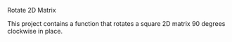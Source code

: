 Rotate 2D Matrix

This project contains a function that rotates a square 2D matrix 90 degrees clockwise in place.
